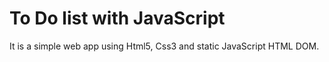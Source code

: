 # To Do list with JavaScript

It is a simple web app using Html5, Css3 and static JavaScript HTML DOM.
